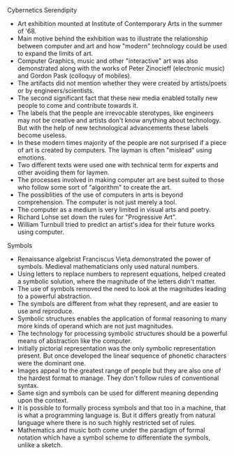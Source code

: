Cybernetics Serendipity

- Art exhibition mounted at Institute of Contemporary Arts in the summer of '68.
- Main motive behind the exhibition was to illustrate the relationship between computer and art and how "modern" technology could be used to expand the limits of art.
- Computer Graphics, music and other "interactive" art was also demonstrated along with the works of Peter Zinocieff (electronic music) and Gordon Pask (colloquy of mobiles).
- The artifacts did not mention whether they were created by artists/poets or by engineers/scientists.
- The second significant fact that these new media enabled totally new people to come and contribute towards it.
- The labels that the people are irrevocable sterotypes, like engineers may not be creative and artists don't know anything about technology. But with the help of new technological advancements these labels become useless.
- In these modern times majority of the people are not surprised if a piece of art is created by computers. The layman is often "mislead" using emotions.
- Two different texts were used one with technical term for experts and other avoiding them for laymen.
- The processes involved in making computer art are best suited to those who follow some sort of "algorithm" to create the art.
- The possiblities of the use of computers in arts is beyond comprehension. The computer is not just merely a tool.
- The computer as a medium is very limited in visual arts and poetry.
- Richard Lohse set down the rules for "Progressive Art".
- William Turnbull tried to predict an artist's idea for their future works using computer.

Symbols

- Renaissance algebrist Franciscus Vieta demonstrated the power of symbols. Medieval mathematicians only used natural numbers.
- Using letters to replace numbers to represent equations, helped created a symbolic solution, where the magnitude of the letters didn't matter.
- The use of symbols removed the need to look at the magnitudes leading to a powerful abstraction.
- The symbols are different from what they represent, and are easier to use and reproduce.
- Symbolic structures enables the application of formal reasoning to many more kinds of operand which are not just magnitudes.
- The technology for processing symbolic structures should be a powerful means of abstraction like the computer.
- Initially pictorial representation was the only symbolic representation present. But once developed the linear sequence of phonetic characters were the dominant one.
- Images appeal to the greatest range of people but they are also one of the hardest format to manage. They don't follow rules of conventional syntax.
- Same sign and symbols can be used for different meaning depending upon the context.
- It is possible to formally process symbols and that too in a machine, that is what a programming language is. But it differs greatly from natural language where there is no such highly restricted set of rules.
- Mathematics and music both come under the paradigm of formal notation which have a symbol scheme to differentiate the symbols, unlike a sketch.

